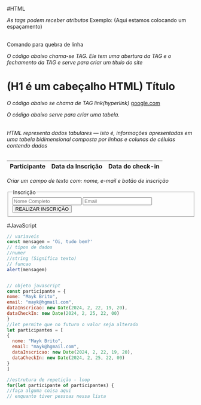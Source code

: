 #HTML

*As tags podem receber atributos* 
Exemplo: <table width="100%"> (Aqui estamos colocando um espaçamento)

<br> Comando para quebra de linha

*O código abaixo chama-se TAG. Ele tem uma abertura da TAG e o fechamento da TAG e serve para criar um título do site* 
<h1> (H1 é um cabeçalho HTML)
Título 
</h1>


*O código abaixo se chama de TAG link(hyperlink)*
<a href="https://google.com">google.com</a>


*O código abaixo serve para criar uma tabela. <table> HTML representa dados tabulares — isto é, informações apresentadas em uma tabela bidimensional composta por linhas e colunas de células contendo dados* 
<table>
<thead>
  <tr>
    <th>Participante</th>
    <th>Data da Inscrição</th>
    <th>Data do check-in</th>
  </tr>
</thead>
  </table>

  *Criar um campo de texto com: nome, e-mail e botão de inscrição*
<form onsubmit="adicionarParticipante(event)">
  <fieldset>
  <legend>Inscrição</legend>

  <div>
    <input 
      type="text"
      placeholder="Nome Completo"
      name="nome"
>
  <input
    type="email"
    placeholder="Email"
    name="email"
  >
  <button>
    REALIZAR INSCRIÇÃO
      </div>
    </fieldset>
</form>

  #JavaScript
  ```js
  // variaveis 
const mensagem = 'Oi, tudo bem?'
// tipos de dados 
//numer
//string (Significa texto)
// funcao
alert(mensagem)


// objeto javascript
const participante = {
  nome: "Mayk Brito",
  email: "mayk@hgmail.com",
  dataInscricao: new Date(2024, 2, 22, 19, 20),
  dataCheckIn: new Date(2024, 2, 25, 22, 00)
}
//let permite que no futuro o valor seja alterado
let participantes = [
  {
    nome: "Mayk Brito",
    email: "mayk@hgmail.com",
    dataInscricao: new Date(2024, 2, 22, 19, 20),
    dataCheckIn: new Date(2024, 2, 25, 22, 00)
  }
]

//estrutura de repetição - loop
for(let participante of participantes) {
  //faça alguma coisa aqui
  // enquanto tiver pessoas nessa lista
  ```